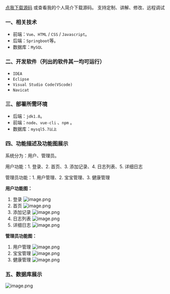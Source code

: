 [点我下载源码](https://www.oneprosol.com/detail/f03ac645a7584c4fb67dcc60d2e44638)
或查看我的个人简介下载源码。
支持定制、讲解、修改、远程调试
### 一、相关技术
- 前端：`Vue`、`HTML` / `CSS` / `Javascript`。
- 后端：`Springboot`等。
- 数据库：`MySQL`

### 二、开发软件（列出的软件其一均可运行）
- `IDEA`
- `Eclipse`
- `Visual Studio Code(VScode)`
- `Navicat`
### 三、部署所需环境

- 后端：`jdk1.8`。
- 前端：`node`、`vue-cli` 、`npm`  。
- 数据库：`mysql5.7以上`

### 四、功能描述及功能图展示
系统分为：用户、管理员。

用户功能：1. 登录、2. 首页、3. 添加记录、4. 日志列表、5. 详细日志

管理员功能：1. 用户管理、2. 宝宝管理、3. 健康管理


**用户功能图：**

1. 登录
![image.png](https://pic.picprosol.com/user_upload/47a0c8c315464e69858d8da56b2d15ba/2025-01-09%2013:49:37_image.png)
2. 首页
![image.png](https://pic.picprosol.com/user_upload/47a0c8c315464e69858d8da56b2d15ba/2025-01-09%2013:48:35_image.png)
3. 添加记录
![image.png](https://pic.picprosol.com/user_upload/47a0c8c315464e69858d8da56b2d15ba/2025-01-09%2013:48:40_image.png)
4. 日志列表
![image.png](https://pic.picprosol.com/user_upload/47a0c8c315464e69858d8da56b2d15ba/2025-01-09%2013:48:45_image.png)
5. 详细日志
![image.png](https://pic.picprosol.com/user_upload/47a0c8c315464e69858d8da56b2d15ba/2025-01-09%2013:48:52_image.png)

**管理员功能图：**

1. 用户管理
![image.png](https://pic.picprosol.com/user_upload/47a0c8c315464e69858d8da56b2d15ba/2025-01-09%2013:49:07_image.png)
2. 宝宝管理
![image.png](https://pic.picprosol.com/user_upload/47a0c8c315464e69858d8da56b2d15ba/2025-01-09%2013:49:12_image.png)
3. 健康管理
![image.png](https://pic.picprosol.com/user_upload/47a0c8c315464e69858d8da56b2d15ba/2025-01-09%2013:49:21_image.png)

### 五、数据库展示
![image.png](https://pic.picprosol.com/user_upload/47a0c8c315464e69858d8da56b2d15ba/2025-01-09%2013:50:37_image.png)
